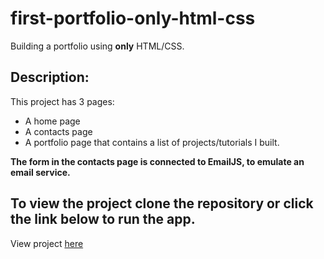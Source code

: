 # first-portfolio-only-html-css
Building a portfolio using **only** HTML/CSS.
## Description:
This project has 3 pages:
- A home page 
- A contacts page
- A portfolio page that contains a list of projects/tutorials I built.

**The form in the contacts page is connected to EmailJS, to emulate an email service.**

  ## To view the project clone the repository or click the link below to run the app.


 View project [here](https://my-first-portfolio-c536b.firebaseapp.com/)
